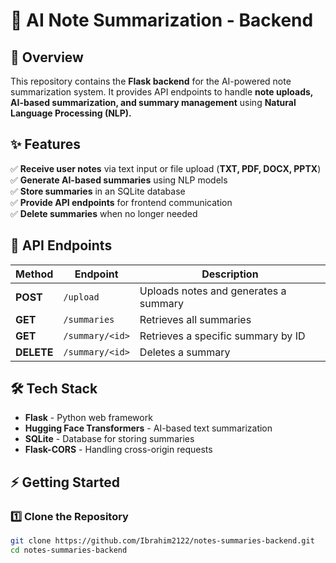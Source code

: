 # 🚀 AI Note Summarization - Backend

## 📌 Overview  
This repository contains the **Flask backend** for the AI-powered note summarization system. It provides API endpoints to handle **note uploads, AI-based summarization, and summary management** using **Natural Language Processing (NLP).**  

## ✨ Features  
✅ **Receive user notes** via text input or file upload (**TXT, PDF, DOCX, PPTX**)  
✅ **Generate AI-based summaries** using NLP models  
✅ **Store summaries** in an SQLite database  
✅ **Provide API endpoints** for frontend communication  
✅ **Delete summaries** when no longer needed  

## 🔗 API Endpoints  

| Method     | Endpoint        | Description                            |
| ---------- | --------------- | -------------------------------------- |
| **POST**   | `/upload`       | Uploads notes and generates a summary |
| **GET**    | `/summaries`    | Retrieves all summaries               |
| **GET**    | `/summary/<id>` | Retrieves a specific summary by ID    |
| **DELETE** | `/summary/<id>` | Deletes a summary                     |

## 🛠️ Tech Stack  
- **Flask** - Python web framework  
- **Hugging Face Transformers** - AI-based text summarization  
- **SQLite** - Database for storing summaries  
- **Flask-CORS** - Handling cross-origin requests  

## ⚡ Getting Started  

### 1️⃣ Clone the Repository  
```sh
git clone https://github.com/Ibrahim2122/notes-summaries-backend.git
cd notes-summaries-backend
